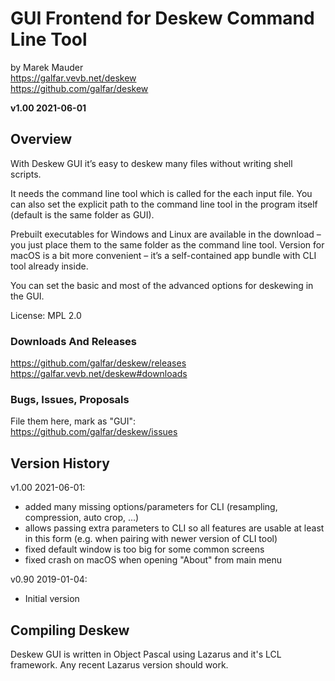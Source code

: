 GUI Frontend for Deskew Command Line Tool
===========================================

by Marek Mauder  
<https://galfar.vevb.net/deskew>  
<https://github.com/galfar/deskew>


**v1.00 2021-06-01**


Overview
------------------------

With Deskew GUI it’s easy to deskew many files without writing shell scripts.

It needs the command line tool which is called for the each input file. You can also set the explicit path to the command line tool in the program itself (default is the same folder as GUI).

Prebuilt executables for Windows and Linux are available in the download – you just place them to the same folder as the command line tool. Version for macOS is a bit more convenient – it’s a self-contained app bundle with CLI tool already inside.

You can set the basic and most of the advanced options for deskewing in the GUI.

License: MPL 2.0

### Downloads And Releases

<https://github.com/galfar/deskew/releases>  
<https://galfar.vevb.net/deskew#downloads>

### Bugs, Issues, Proposals 

File them here, mark as "GUI":  
<https://github.com/galfar/deskew/issues>  

Version History
------------------------

v1.00 2021-06-01:

- added many missing options/parameters for CLI (resampling, compression, auto crop, ...)
- allows passing extra parameters to CLI so all features are usable at least in this form (e.g. when pairing with newer version of CLI tool)
- fixed default window is too big for some common screens
- fixed crash on macOS when opening "About" from main menu

v0.90 2019-01-04:

- Initial version

Compiling Deskew
------------------------

Deskew GUI is written in Object Pascal using Lazarus and it's LCL framework. Any recent Lazarus version should work.
